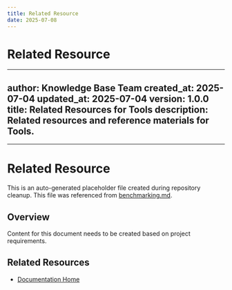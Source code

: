 ```yaml
---
title: Related Resource
date: 2025-07-08
---
```


# Related Resource

---
author: Knowledge Base Team
created_at: 2025-07-04
updated_at: 2025-07-04
version: 1.0.0
title: Related Resources for Tools
description: Related resources and reference materials for Tools.
---

---

# Related Resource

This is an auto-generated placeholder file created during repository cleanup.
This file was referenced from [benchmarking.md](benchmarking.md).

## Overview

Content for this document needs to be created based on project requirements.

## Related Resources

- [Documentation Home](../../../)
